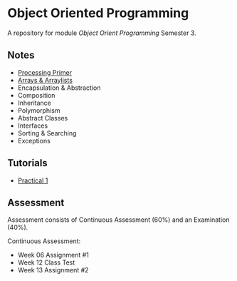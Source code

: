 # Object Oriented Programming 

A repository for module *Object Orient Programming* Semester 3.


## Notes
- [Processing Primer](./notes/ProcessingPrimer.md)
- [Arrays & Arraylists](./notes/ArraysAndArraylists.md)
- Encapsulation & Abstraction
- Composition
- Inheritance
- Polymorphism
- Abstract Classes
- Interfaces
- Sorting & Searching
- Exceptions


## Tutorials
- [Practical 1](./exercises/ArraysAndArraylists.md)


## Assessment

Assessment consists of Continuous Assessment (60%) and an Examination (40%).

Continuous Assessment:

- Week 06 Assignment #1
- Week 12 Class Test
- Week 13 Assignment #2
